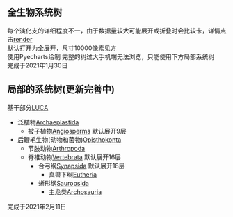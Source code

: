 ## 全生物系统树

每个演化支的详细程度不一，由于数据量较大可能展开或折叠时会比较卡，详情点击[render](render.html)  
默认打开为全展开，尺寸10000像素见方  
使用Pyecharts绘制
完整的树过大手机端无法浏览，只能使用下方局部系统树   
完成于2021年1月30日    
   
## 局部的系统树(更新完善中)
基干部分[LUCA](LUCA.html)   
* 泛植物[Archaeplastida](Archaeplastida.html)    
   * 被子植物[Angiosperms](Angiosperms.html) 默认展开9层    
* 后鞭毛生物(动物和菌物)[Opisthokonta](Opisthokonta.html)    
   * 节肢动物[Arthropoda](Arthropoda.html)    
   * 脊椎动物[Vertebrata](Vertebrata.html) 默认展开16层    
      * 合弓纲[Synapsida](Synapsida.html) 默认展开18层    
         * 真兽下纲[Eutheria](Eutheria.html)    
      * 蜥形纲[Sauropsida](Sauropsida.html)    
         * 主龙类[Archosauria](Archosauria.html)    
    
完成于2021年2月11日
